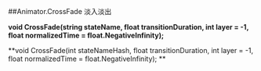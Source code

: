 ##Animator.CrossFade 淡入淡出

**void CrossFade(string stateName, float transitionDuration, int layer = -1, float normalizedTime = float.NegativeInfinity);**

**void CrossFade(int stateNameHash, float transitionDuration, int layer = -1, float normalizedTime = float.NegativeInfinity); **
